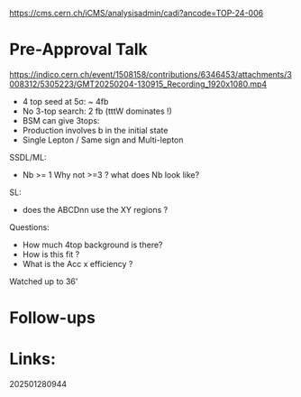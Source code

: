 https://cms.cern.ch/iCMS/analysisadmin/cadi?ancode=TOP-24-006


# Pre-Approval Talk
https://indico.cern.ch/event/1508158/contributions/6346453/attachments/3008312/5305223/GMT20250204-130915_Recording_1920x1080.mp4

- 4 top seed at 5σ: ~ 4fb 
- No 3-top search: 2 fb (tttW dominates !)
- BSM can give 3tops: 
- Production involves b in the initial state
- Single Lepton / Same sign and Multi-lepton

SSDL/ML: 
- Nb >= 1   Why not >=3 ? what does Nb look like?

SL: 
- does the ABCDnn use the XY regions ?

Questions: 
- How much 4top background is there?
- How is this fit ?
- What is the Acc x efficiency ?

Watched up to 36'

# Follow-ups


# Links: 



202501280944
